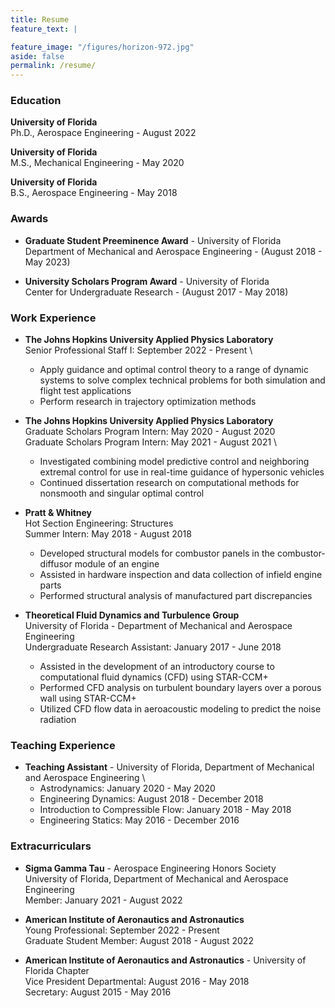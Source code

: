 ```yaml
---
title: Resume
feature_text: |

feature_image: "/figures/horizon-972.jpg"
aside: false
permalink: /resume/
---
```


<!-- ---
layout: page
title: Resume
permalink: /resume/
--- -->

### Education

**University of Florida** \
Ph.D., Aerospace Engineering - August 2022 

**University of Florida** \
M.S., Mechanical Engineering - May 2020 

**University of Florida** \
B.S., Aerospace Engineering - May 2018 

### Awards
* **Graduate Student Preeminence Award** - University of Florida \
Department of Mechanical and Aerospace Engineering - (August 2018 - May 2023) 

* **University Scholars Program Award** - University of Florida \
Center for Undergraduate Research - (August 2017 - May 2018) 

### Work Experience

* **The Johns Hopkins University Applied Physics Laboratory** \
Senior Professional Staff I: September 2022 - Present \
    * Apply guidance and optimal control theory to a range of dynamic systems to solve complex technical problems for both simulation and flight test applications
    * Perform research in trajectory optimization methods  

* **The Johns Hopkins University Applied Physics Laboratory** \
Graduate Scholars Program Intern: May 2020 - August 2020 \
Graduate Scholars Program Intern: May 2021 - August 2021 \
    * Investigated combining model predictive control and neighboring extremal control for use in real-time guidance of
hypersonic vehicles 
    * Continued dissertation research on computational methods for nonsmooth and singular optimal control

* **Pratt & Whitney** \
Hot Section Engineering: Structures \
Summer Intern: May 2018 - August 2018 
    * Developed  structural models for combustor panels in the combustor-diffusor module of an engine 
    * Assisted in hardware inspection and data collection of infield engine parts 
    * Performed structural analysis of manufactured part discrepancies 

* **Theoretical Fluid Dynamics and Turbulence Group** \
University of Florida - Department of Mechanical and Aerospace Engineering \
Undergraduate Research Assistant: January 2017 - June 2018
    * Assisted in the development of an introductory course to computational fluid dynamics (CFD) using STAR-CCM+
    * Performed CFD analysis on turbulent boundary layers over a porous wall using STAR-CCM+
    * Utilized CFD flow data in aeroacoustic modeling to predict the noise radiation    

### Teaching Experience
* **Teaching Assistant** - University of Florida, Department of Mechanical and Aerospace Engineering \
    * Astrodynamics: January 2020 - May 2020 
    * Engineering Dynamics: August 2018 - December 2018 
    * Introduction to Compressible Flow: January 2018 - May 2018 
    * Engineering Statics: May 2016 - December 2016

### Extracurriculars

* **Sigma Gamma Tau** - Aerospace Engineering Honors Society \
University of Florida, Department of Mechanical and Aerospace Engineering \
Member: January 2021 - August 2022 

* **American Institute of Aeronautics and Astronautics**  \
Young Professional: September 2022 - Present \
Graduate Student Member: August 2018 - August 2022 

* **American Institute of Aeronautics and Astronautics** - University of Florida Chapter \
Vice President Departmental: August 2016 - May 2018 \
Secretary: August 2015 - May 2016 
